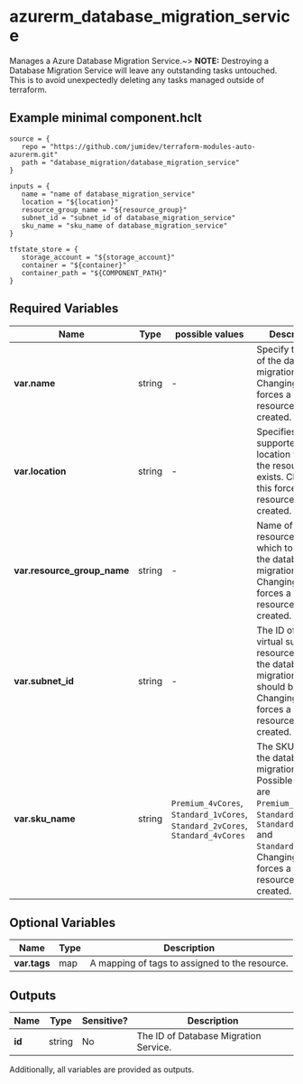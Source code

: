 # azurerm_database_migration_service

Manages a Azure Database Migration Service.~> **NOTE:** Destroying a Database Migration Service will leave any outstanding tasks untouched. This is to avoid unexpectedly deleting any tasks managed outside of terraform.

## Example minimal component.hclt

```hcl
source = {
   repo = "https://github.com/jumidev/terraform-modules-auto-azurerm.git" 
   path = "database_migration/database_migration_service" 
}

inputs = {
   name = "name of database_migration_service" 
   location = "${location}" 
   resource_group_name = "${resource_group}" 
   subnet_id = "subnet_id of database_migration_service" 
   sku_name = "sku_name of database_migration_service" 
}

tfstate_store = {
   storage_account = "${storage_account}" 
   container = "${container}" 
   container_path = "${COMPONENT_PATH}" 
}

```

## Required Variables

| Name | Type |  possible values |  Description |
| ---- | --------- |  ----------- | ----------- |
| **var.name** | string |  -  |  Specify the name of the database migration service. Changing this forces a new resource to be created. | 
| **var.location** | string |  -  |  Specifies the supported Azure location where the resource exists. Changing this forces a new resource to be created. | 
| **var.resource_group_name** | string |  -  |  Name of the resource group in which to create the database migration service. Changing this forces a new resource to be created. | 
| **var.subnet_id** | string |  -  |  The ID of the virtual subnet resource to which the database migration service should be joined. Changing this forces a new resource to be created. | 
| **var.sku_name** | string |  `Premium_4vCores`, `Standard_1vCores`, `Standard_2vCores`, `Standard_4vCores`  |  The SKU name of the database migration service. Possible values are `Premium_4vCores`, `Standard_1vCores`, `Standard_2vCores` and `Standard_4vCores`. Changing this forces a new resource to be created. | 

## Optional Variables

| Name | Type |  Description |
| ---- | --------- |  ----------- |
| **var.tags** | map |  A mapping of tags to assigned to the resource. | 



## Outputs

| Name | Type | Sensitive? | Description |
| ---- | ---- | --------- | --------- |
| **id** | string | No  | The ID of Database Migration Service. | 

Additionally, all variables are provided as outputs.

